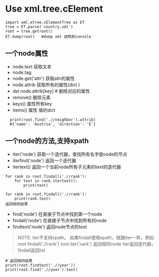 # Use xml.tree.cElement
```
import xml.etree.cElementTree as ET
tree = ET.parse('country.xml')
root = tree.getroot()
ET.dump(root)   #dump xml 结构到console
```

## 一个node属性
* node.text 获取文本
* node.tag
* node.get('attr') 获取attr的属性
* node.attrib 获取所有的属性(dict )
* del node.attrib[key]   # 删除对应的属性
* remove() 删除元素
* keys() 属性所有key
* items() 属性 值的dict
```
  print(root.find('.//neighbor').attrib)
  #{'name': 'Austria', 'direction': 'E'}
```

## 一个node的方法,支持xpath
* iter('node') 获取一个迭代器，查找所有名字是node的节点
* iterfind('node') 返回一个迭代器
* itertext()  返回一个当前node所有子元素的text的迭代器
```
for rank in root.findall('.//rank'):
    for text in rank.itertext():
        print(text)

for rank in root.findall('.//rank'):
    print(rank.text)
返回相同结果
```
* find('node') 在直接子节点中找到第一个node
* findall('node') 在直接子节点中找到所有的node
* findtext('node') 返回node节点的text

>NOTE: iter不支持xpath。 如果findall使用xpath，就跟iter一样，例如
root.findall('.//rank')
root.iter('rank')
返回相同node
iter返回迭代器，findall返回list
```
# 返回相同结果
print(root.findtext('.//year'))
print(root.find('.//year').text)
```

